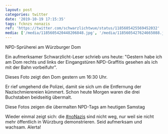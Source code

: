```yaml
---
layout: post
categories: twitter
date: '2019-10-19 17:15:35'
tags: fcknzs nonazis
ref: 'https://twitter.com/schwarzlichtwue/status/1185605425569452032'
media: ['/media/1185605420448206848.jpg', '/media/1185605427624665088.jpg', '/media/1185605434427793409.jpg', '/media/1185605458670825474.jpg']
---
```

NPD-Sprüherei am Würzburger Dom



Ein aufmerksamer Schwarzlicht-Leser schrieb uns heute: "Gestern habe ich am Dom rechts und links der Eingangstüren NPD-Graffitis gesehen als ich mit der Bahn vorbeifuhr".



Dieses Foto zeigt den Dom gestern um 16:30 Uhr. 

Er rief umgehend die Polizei, damit sie sich um die Entfernung der Nazischmierereien kümmert. Schon heute Morgen waren die drei Buchstaben beidseitig übermalt.



Diese Fotos zeigen die übermalten NPD-Tags am heutigen Samstag 

Wieder einmal zeigt sich: die [#noNazis](/t/nonazis) sind nicht weg, nur weil sie nicht mehr öffentlich in Würzburg demonstrieren. Seid aufmerksam und wachsam. Alerta!